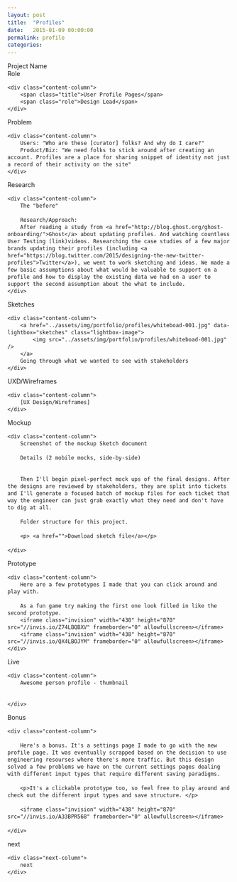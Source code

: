 ```yaml
---
layout: post
title:  "Profiles"
date:   2015-01-09 00:00:00
permalink: profile
categories:
---
```


<!-- Begin Hero Row -->
<div class="row hero">
</div>

<!-- Begin Intro Row -->
<div class="row intro">
    <div class="label-column">
        <div>Project Name</div>
        <div>Role</div>
    </div>

    <div class="content-column">
        <span class="title">User Profile Pages</span>
        <span class="role">Design Lead</span>
    </div>
</div>

<!-- Begin Problem Row -->
<div class="row problem">
    <div class="label-column">
        Problem
    </div>

    <div class="content-column">
        Users: "Who are these [curator] folks? And why do I care?"
        Product/Biz: "We need folks to stick around after creating an account. Profiles are a place for sharing snippet of identity not just a record of their activity on the site"
    </div>
</div>

<!-- Begin Research Row -->
<div class="row research">
    <div class="label-column">
        Research
    </div>

    <div class="content-column">
        The "before"

        Research/Approach:
        After reading a study from <a href="http://blog.ghost.org/ghost-onboarding/">Ghost</a> about updating profiles. And watching countless User Testing (link)videos. Researching the case studies of a few major brands updating their profiles (including <a href="https://blog.twitter.com/2015/designing-the-new-twitter-profiles">Twitter</a>), we went to work sketching and ideas. We made a few basic assumptions about what would be valuable to support on a profile and how to display the existing data we had on a user to support the second assumption about the what to include.
    </div>
</div>

<!-- Begin Sketches Row -->
<div class="row sketches">
    <div class="label-column">
        Sketches
    </div>

    <div class="content-column">
        <a href="../assets/img/portfolio/profiles/whiteboad-001.jpg" data-lightbox="sketches" class="lightbox-image">
            <img src="../assets/img/portfolio/profiles/whiteboad-001.jpg" />
        </a>
        Going through what we wanted to see with stakeholders
    </div>
</div>

<!-- Begin UX row -->
<div class="row Rx">
    <div class="label-column">
        UXD/Wireframes
    </div>

    <div class="content-column">
        [UX Design/Wireframes]
    </div>
</div>

<!-- Begin Mockup Row -->
<div class="row mockup">
    <div class="label-column">
        Mockup
    </div>

    <div class="content-column">
        Screenshot of the mockup Sketch document

        Details (2 mobile mocks, side-by-side)


        Then I'll begin pixel-perfect mock ups of the final designs. After the designs are reviewed by stakeholders, they are split into tickets and I'll generate a focused batch of mockup files for each ticket that way the engineer can just grab exactly what they need and don't have to dig at all.

        Folder structure for this project.

        <p> <a href="">Download sketch file</a></p>

    </div>
</div>

<!-- Begin Prototype Row -->
<div class="row prototype">
    <div class="label-column">
        Prototype
    </div>

    <div class="content-column">
        Here are a few prototypes I made that you can click around and play with.

        As a fun game try making the first one look filled in like the second prototype.
        <iframe class="invision" width="438" height="870" src="//invis.io/Z74LBQBXV" frameborder="0" allowfullscreen></iframe>
        <iframe class="invision" width="438" height="870" src="//invis.io/QX4LBOJYM" frameborder="0" allowfullscreen></iframe>
    </div>
</div>

<!-- Begin Live Row -->
<div class="row live">
    <div class="label-column">
        Live
    </div>

    <div class="content-column">
        Awesome person profile - thumbnail


    </div>
</div>

<!-- Begin Live Row -->
<div class="row live">
    <div class="label-column">
        Bonus
    </div>

    <div class="content-column">

        Here's a bonus. It's a settings page I made to go with the new profile page. It was eventually scrapped based on the decision to use engineering resourses where there's more traffic. But this design solved a few problems we have on the current settings pages dealing with different input types that require different saving paradigms.

        <p>It's a clickable prototype too, so feel free to play around and check out the different input types and save structure. </p>

        <iframe class="invision" width="438" height="870" src="//invis.io/A33BPR568" frameborder="0" allowfullscreen></iframe>

    </div>
</div>

<!-- Begin Next Row -->
<div class="row next">
    <div class="next-column">
        next
    </div>

    <div class="next-column">
        next
    </div>
</div>

